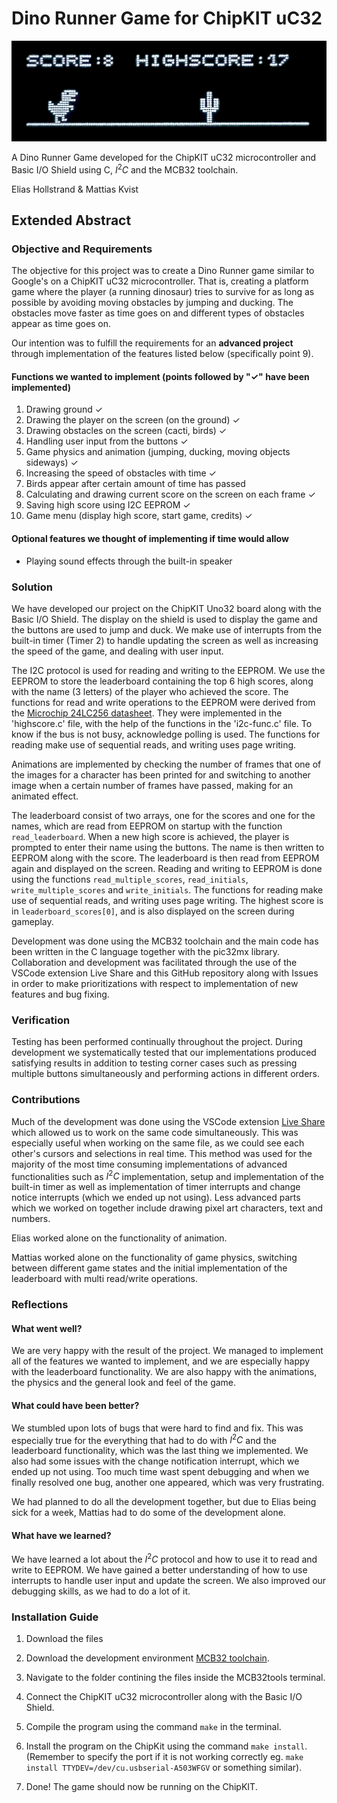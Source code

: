 # Dino Runner Game for ChipKIT uC32

![dino-runner-banner](https://github.com/eliashollstrand/chipkit-dino-runner/blob/main/resources/dino-runner-img.jpg)

A Dino Runner Game developed for the ChipKIT uC32 microcontroller and Basic I/O Shield using C, $I^2C$ and the MCB32 toolchain.

Elias Hollstrand  & Mattias Kvist

## Extended Abstract

### Objective and Requirements

The objective for this project was to create a Dino Runner game similar to Google's on a ChipKIT uC32 microcontroller. That is, creating a platform game where the player (a running dinosaur) tries to survive for as long as possible by avoiding moving obstacles by jumping and ducking. The obstacles move faster as time goes on and different types of obstacles appear as time goes on.

Our intention was to fulfill the requirements for an **advanced project** through implementation of the features listed below (specifically point 9).

#### Functions we wanted to implement (points followed by "✓" have been implemented)

1. Drawing ground ✓
2. Drawing the player on the screen (on the ground) ✓
3. Drawing obstacles on the screen (cacti, birds) ✓
4. Handling user input from the buttons ✓
5. Game physics and animation (jumping, ducking, moving objects sideways) ✓
6. Increasing the speed of obstacles with time ✓
7. Birds appear after certain amount of time has passed
8. Calculating and drawing current score on the screen on each frame ✓
9. Saving high score using I2C EEPROM ✓
10. Game menu (display high score, start game, credits) ✓

#### Optional features we thought of implementing if time would allow

* Playing sound effects through the built-in speaker

### Solution

We have developed our project on the ChipKIT Uno32 board along with the Basic I/O Shield. The display on the shield is used to display the game and the buttons are used to jump and duck. We make use of interrupts from the built-in timer (Timer 2) to handle updating the screen as well as increasing the speed of the game, and dealing with user input.

The I2C protocol is used for reading and writing to the EEPROM. We use the EEPROM to store the leaderboard containing the top 6 high scores, along with the name (3 letters) of the player who achieved the score. The functions for read and write operations to the EEPROM
were derived from the [Microchip 24LC256 datasheet](https://ww1.microchip.com/downloads/aemDocuments/documents/MPD/ProductDocuments/DataSheets/24AA256-24LC256-24FC256-256K-I2C-Serial-EEPROM-DS20001203.pdf). They were implemented in the 'highscore.c' file, with the help of the functions in the 'i2c-func.c' file. To know if the bus is not busy, acknowledge polling is used. The functions for reading make use of sequential reads, and writing uses page writing.

Animations are implemented by checking the number of frames that one of the images for a character has been printed for and switching to another image when a certain number of frames have passed, making for an animated effect.

The leaderboard consist of two arrays, one for the scores and one for the names, which are read from EEPROM on startup with the function `read_leaderboard`. When a new high score is achieved, the player is prompted to enter their name using the buttons. The name is then written to EEPROM along with the score. The leaderboard is then read from EEPROM again and displayed on the screen. Reading and writing to EEPROM is done using the functions `read_multiple_scores`, `read_initials`, `write_multiple_scores` and `write_initials`. The functions for reading make use of sequential reads, and writing uses page writing.
The highest score is in `leaderboard_scores[0]`, and is also displayed on the screen during gameplay.

Development was done using the MCB32 toolchain and the main code has been written in the C language together with the pic32mx library. Collaboration and development was facilitated through the use of the VSCode extension Live Share and this GitHub repository along with Issues in order to make prioritizations with respect to implementation of new features and bug fixing.

### Verification

Testing has been performed continually throughout the project. During development we systematically tested that our implementations produced satisfying results in addition to testing corner cases such as pressing multiple buttons simultaneously and performing actions in different orders.

### Contributions

Much of the development was done using the VSCode extension [Live Share](https://marketplace.visualstudio.com/items?itemName=MS-vsliveshare.vsliveshare) which allowed us to work on the same code simultaneously. This was especially useful when working on the same file, as we could see each other's cursors and selections in real time. This method was used for the majority of the most time consuming implementations of advanced functionalities such as $I^2C$ implementation, setup and implementation of the built-in timer as well as implementation of timer interrupts and change notice interrupts (which we ended up not using). Less advanced parts which we worked on together include drawing pixel art characters, text and numbers.

Elias worked alone on the functionality of animation.

Mattias worked alone on the functionality of game physics, switching between different game states and the initial implementation of the leaderboard with multi read/write operations.

### Reflections

#### What went well?

We are very happy with the result of the project. We managed to implement all of the features we wanted to implement, and we are especially happy with the leaderboard functionality. We are also happy with the animations, the physics and the general look and feel of the game.

#### What could have been better?

We stumbled upon lots of bugs that were hard to find and fix. This was especially true for the everything that had to do with $I^2C$ and the leaderboard functionality, which was the last thing we implemented. We also had some issues with the change notification interrupt, which we ended up not using. Too much time wast spent debugging and when we finally resolved one bug, another one appeared, which was very frustrating.

We had planned to do all the development together, but due to Elias being sick for a week, Mattias had to do some of the development alone.

#### What have we learned?

We have learned a lot about the $I^2C$ protocol and how to use it to read and write to EEPROM. We have gained a better understanding of how to use interrupts to handle user input and update the screen. We also improved our debugging skills, as we had to do a lot of it.

### Installation Guide

1. Download the files

2. Download the development environment [MCB32 toolchain](`http://github.com/is1200-example-projects/mcb32tools/releases/`).

3. Navigate to the folder contining the files inside the MCB32tools terminal.

4. Connect the ChipKIT uC32 microcontroller along with the Basic I/O Shield.

5. Compile the program using the command `make` in the terminal.

6. Install the program on the ChipKit using the command `make install`. (Remember to specify the port if it is not working correctly eg. `make install TTYDEV=/dev/cu.usbserial-A503WFGV` or something similar).

7. Done! The game should now be running on the ChipKIT.